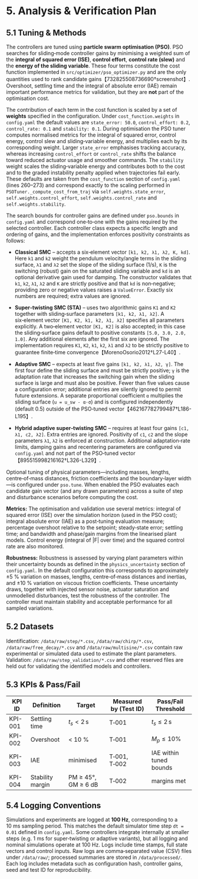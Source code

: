 # 5. Analysis & Verification Plan

## 5.1 Tuning & Methods
The controllers are tuned using **particle swarm optimisation (PSO)**.
PSO searches for sliding‑mode controller gains by minimising a weighted
sum of the **integral of squared error (ISE)**, **control effort**,
**control rate (slew)** and the **energy of the sliding variable**.  These
four terms constitute the cost function implemented in
`src/optimizer/pso_optimizer.py` and are the only quantities used to rank
candidate gains【732825508736690†screenshot】.  Overshoot, settling time and the
integral of absolute error (IAE) remain important performance metrics
for validation, but they are **not** part of the optimisation cost.

The contribution of each term in the cost function is scaled by a set of
**weights** specified in the configuration.  Under
`cost_function.weights` in `config.yaml` the default values are
`state_error: 50.0`, `control_effort: 0.2`, `control_rate: 0.1` and
`stability: 0.1`.  During optimisation the PSO tuner computes
normalised metrics for the integral of squared error, control energy,
control slew and sliding‑variable energy, and multiplies each by its
corresponding weight.  Larger `state_error` emphasises tracking
accuracy, whereas increasing `control_effort` or `control_rate` shifts
the balance toward reduced actuator usage and smoother commands.  The
`stability` weight scales the sliding‑variable energy and contributes
both to the cost and to the graded instability penalty applied when
trajectories fail early.  These defaults are taken from the
`cost_function` section of `config.yaml` (lines 260–273) and
correspond exactly to the scaling performed in
`PSOTuner._compute_cost_from_traj` via `self.weights.state_error`,
`self.weights.control_effort`, `self.weights.control_rate` and
`self.weights.stability`.

The search bounds for controller gains are defined under `pso.bounds` in
`config.yaml` and correspond one‑to‑one with the gains required by the
 selected controller.  Each controller class expects a specific length and ordering of gains, and the implementation enforces positivity constraints as follows:

  * **Classical SMC** – accepts a six‑element vector `[k1, k2, λ1, λ2, K, kd]`.  Here `k1` and `k2` weight the pendulum velocity/angle terms in the sliding surface, `λ1` and `λ2` set the slope of the sliding surface (1/s), `K` is the switching (robust) gain on the saturated sliding variable and `kd` is an optional derivative gain used for damping.  The constructor validates that `k1`, `k2`, `λ1`, `λ2` and `K` are strictly positive and that `kd` is non‑negative; providing zero or negative values raises a `ValueError`.  Exactly six numbers are required; extra values are ignored.

  * **Super‑twisting SMC (STA)** – uses two algorithmic gains `K1` and `K2` together with sliding‑surface parameters `[k1, k2, λ1, λ2]`.  A six‑element vector `[K1, K2, k1, k2, λ1, λ2]` specifies all parameters explicitly.  A two‑element vector `[K1, K2]` is also accepted; in this case the sliding‑surface gains default to positive constants `[5.0, 3.0, 2.0, 1.0]`.  Any additional elements after the first six are ignored.  The implementation requires `K1`, `K2`, `k1`, `k2`, `λ1` and `λ2` to be strictly positive to guarantee finite‑time convergence【MorenoOsorio2012†L27-L40】.

  * **Adaptive SMC** – expects at least five gains `[k1, k2, λ1, λ2, γ]`.  The first four define the sliding surface and must be strictly positive; `γ` is the adaptation rate that increases the switching gain when the sliding surface is large and must also be positive.  Fewer than five values cause a configuration error; additional entries are silently ignored to permit future extensions.  A separate proportional coefficient `α` multiplies the sliding surface (`u = u_sw - α·σ`) and is configured independently (default 0.5) outside of the PSO‑tuned vector【462167782799487†L186-L195】.

  * **Hybrid adaptive super‑twisting SMC** – requires at least four gains `[c1, λ1, c2, λ2]`.  Extra entries are ignored.  Positivity of `c1`, `c2` and the slope parameters `λ1`, `λ2` is enforced at construction.  Additional adaptation‑rate limits, damping gains and recentering parameters are configured via `config.yaml` and not part of the PSO‑tuned vector【895515998216162†L326-L329】.

  Optional tuning of physical parameters—including masses, lengths, centre‑of‑mass distances, friction coefficients and the boundary‑layer width—is configured under `pso.tune`.  When enabled the PSO evaluates each candidate gain vector (and any drawn parameters) across a suite of step and disturbance scenarios before computing the cost.

**Metrics:** The optimisation and validation use several metrics:
integral of squared error (ISE) over the simulation horizon (used in the
PSO cost); integral absolute error (IAE) as a post‑tuning evaluation
measure; percentage overshoot relative to the setpoint; steady‑state
error; settling time; and bandwidth and phase/gain margins from the
linearised plant models.  Control energy (integral of |F| over time) and
the squared control rate are also monitored.

**Robustness:** Robustness is assessed by varying plant parameters within
their uncertainty bounds as defined in the `physics_uncertainty` section of
`config.yaml`.  In the default configuration this corresponds to
approximately ±5 % variation on masses, lengths, centre‑of‑mass distances
and inertias, and ±10 % variation on viscous friction coefficients.  These
uncertainty draws, together with injected sensor noise, actuator
saturation and unmodelled disturbances, test the robustness of the
controller.  The controller must maintain stability and acceptable
performance for all sampled variations.

## 5.2 Datasets
Identification: `/data/raw/step/*.csv`, `/data/raw/chirp/*.csv`,
`/data/raw/free_decay/*.csv` and `/data/raw/multisine/*.csv` contain raw
experimental or simulated data used to estimate the plant parameters.
Validation: `/data/raw/step_validation/*.csv` and other reserved files are
held out for validating the identified models and controllers.

## 5.3 KPIs & Pass/Fail
| KPI ID | Definition | Target | Measured by (Test ID) | Pass/Fail Threshold |
|--------|------------|--------|-----------------------|---------------------|
| KPI-001 | Settling time | $t_s < 2\,\text{s}$ | T‑001 | $t_s \le 2\,\text{s}$ |
| KPI-002 | Overshoot | < 10 % | T‑001 | $M_p \le 10 \%$ |
| KPI-003 | IAE | minimised | T‑001, T‑002 | IAE within tuned bounds |
| KPI-004 | Stability margin | PM ≥ 45°, GM ≥ 6 dB | T‑002 | margins met |

## 5.4 Logging Conventions
Simulations and experiments are logged at **100 Hz**, corresponding to a 10 ms sampling period.  This matches the default simulator time step `dt = 0.01` defined in `config.yaml`.  Some controllers integrate internally at smaller steps (e.g. 1 ms for super‑twisting or adaptive variants), but all logging and nominal simulations operate at 100 Hz.  Logs include time stamps, full state vectors and control inputs.  Raw logs are
comma‑separated value (CSV) files under `/data/raw/`; processed summaries
are stored in `/data/processed/`.  Each log includes metadata such as
configuration hash, controller gains, seed and test ID for reproducibility.

